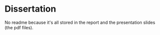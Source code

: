 # Dissertation

No readme because it's all stored in the report and the presentation slides (the pdf files).
